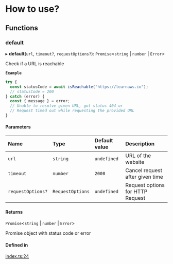 # How to use?

## Functions

### default

▸ **default**(`url`, `timeout?`, `requestOptions?`): `Promise`<`string` \| `number` \| `Error`\>

Check if a URL is reachable

**`Example`**

```ts
try {
  const statusCode = await isReachable("https://learnaws.io");
  // statusCode = 200
} catch (error) {
  const { message } = error;
  // Unable to resolve given URL, got status 404 or
  // Request timed out while requesting the provided URL
}
```

#### Parameters

| Name | Type | Default value | Description |
| :------ | :------ | :------ | :------ |
| `url` | `string` | `undefined` | URL of the website |
| `timeout` | `number` | `2000` | Cancel request after given time |
| `requestOptions?` | `RequestOptions` | `undefined` | Request options for HTTP Request |

#### Returns

`Promise`<`string` \| `number` \| `Error`\>

Promise object with status code or error

#### Defined in

[index.ts:24](https://github.com/ShivamJoker/reachy-url/blob/f22b040/index.ts#L24)
